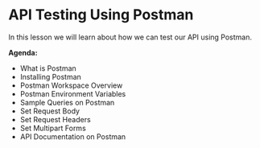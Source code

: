 # API Testing Using Postman

In this lesson we will learn about how we can test our API using Postman.

**Agenda:**

-   What is Postman
-   Installing Postman
-   Postman Workspace Overview
-   Postman Environment Variables
-   Sample Queries on Postman
-   Set Request Body
-   Set Request Headers
-   Set Multipart Forms
-   API Documentation on Postman
